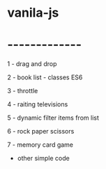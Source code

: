 # vanila-js
# -------------
1 - drag and drop

2 - book list - classes ES6

3 - throttle

4 - raiting televisions 

5 - dynamic filter items from list

6 - rock paper scissors

7 - memory card game

* other simple code
